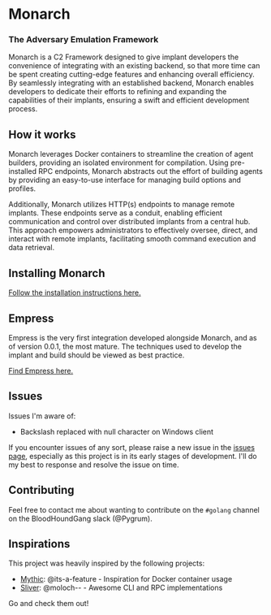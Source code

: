 # Monarch
### The Adversary Emulation Framework

Monarch is a C2 Framework designed to give implant developers the convenience of integrating with an existing 
backend, so that more time can be spent creating cutting-edge features and enhancing overall efficiency. 
By seamlessly integrating with an established backend, Monarch enables developers to dedicate their efforts to 
refining and expanding the capabilities of their implants, ensuring a swift and efficient development process.

## How it works

Monarch leverages Docker containers to streamline the creation of agent builders, providing an isolated
environment for compilation. Using pre-installed RPC endpoints, Monarch abstracts out the effort of
building agents by providing an easy-to-use interface for managing build options and profiles.

Additionally, Monarch utilizes HTTP(s) endpoints to manage remote implants. 
These endpoints serve as a conduit, enabling efficient communication and control over distributed implants 
from a central hub. This approach empowers administrators to effectively oversee, direct, and interact with 
remote implants, facilitating smooth command execution and data retrieval.

## Installing Monarch

[Follow the installation instructions here.](https://monarch.gitbook.io/monarch/installation)

## Empress
Empress is the very first integration developed alongside Monarch, and as of version 0.0.1, the most mature.
The techniques used to develop the implant and build should be viewed as best practice.

[Find Empress here.](https://github.com/pygrum/Empress)


## Issues
Issues I'm aware of:
- Backslash replaced with null character on Windows client

If you encounter issues of any sort, please raise a new issue in the 
[issues page](https://github.com/pygrum/monarch/issues), especially as this project is in its early stages of development.
I'll do my best to response and resolve the issue on time.

## Contributing
Feel free to contact me about wanting to contribute on the `#golang` channel on the BloodHoundGang slack (@Pygrum).

## Inspirations

This project was heavily inspired by the following projects:
- [Mythic](https://github.com/its-a-feature/Mythic): @its-a-feature - Inspiration for Docker container usage
- [Sliver](https://github.com/BishopFox/sliver): @moloch-- - Awesome CLI and RPC implementations

Go and check them out!